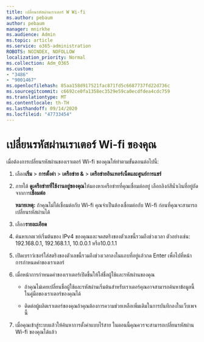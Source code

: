 ```yaml
---
title: เปลี่ยนรหัสผ่านเราเตอร์ W Wi-fi
ms.author: pebaum
author: pebaum
manager: mnirkhe
ms.audience: Admin
ms.topic: article
ms.service: o365-administration
ROBOTS: NOINDEX, NOFOLLOW
localization_priority: Normal
ms.collection: Adm_O365
ms.custom:
- "3486"
- "9001467"
ms.openlocfilehash: 85aa158d917521fac871fd5c6687737fd22d736c
ms.sourcegitcommit: c6692ce0fa1358ec3529e59ca0ecdfdea4cdc759
ms.translationtype: MT
ms.contentlocale: th-TH
ms.lasthandoff: 09/14/2020
ms.locfileid: "47733454"
---
```

# <a name="change-your-wi-fi-router-password"></a>เปลี่ยนรหัสผ่านเราเตอร์ Wi-fi ของคุณ

เมื่อต้องการเปลี่ยนรหัสผ่านของเราเตอร์ Wi-fi ของคุณให้ทำตามขั้นตอนต่อไปนี้:

1. เลือก**เริ่ม**  >  **การตั้งค่า**  >  **เครือข่าย &**  >  **เครือข่ายอินเทอร์เน็ตและศูนย์การแชร์**

2. ภายใต้ **ดูเครือข่ายที่ใช้งานอยู่ของคุณ**ให้มองหาเครือข่ายที่คุณเชื่อมต่ออยู่ เลือกลิงก์สีน้ำเงินที่อยู่ถัดจากการ**เชื่อมต่อ**<br>

   **หมายเหตุ:** ถ้าคุณไม่ได้เชื่อมต่อกับ Wi-fi คุณจำเป็นต้องเชื่อมต่อกับ Wi-fi ก่อนที่คุณจะสามารถเปลี่ยนรหัสผ่านได้

3. เลือก**รายละเอียด**

4. ค้นหาเกตเวย์เริ่มต้นของ IPv4 ของคุณและจดสตริงของตัวเลขนี้รวมถึงช่วงเวลา ตัวอย่างเช่น: 192.168.0.1, 192.168.1.1, 10.0.0.1 หรือ10.0.1.1

5. เปิดเบราว์เซอร์ใส่สตริงของตัวเลขนี้รวมถึงช่วงเวลาลงในแถบที่อยู่แล้วกด Enter เพื่อไปที่หน้าการกำหนดค่าของเราเตอร์

6. เมื่อหน้าการกำหนดค่าของเราเตอร์เปิดขึ้นให้ใส่ชื่อผู้ใช้และรหัสผ่านของคุณ<br>
   - ถ้าคุณไม่เคยเปลี่ยนชื่อผู้ใช้และรหัสผ่านเริ่มต้นสำหรับเราเตอร์คุณอาจสามารถค้นหาข้อมูลนี้ในคู่มือของเราเตอร์ของคุณได้

   - ติดต่อผู้ผลิตเราเตอร์ของคุณถ้าคุณต้องการความช่วยเหลือเพิ่มเติมในการบันทึกลงในเว็บเพจนี้

7. เมื่อคุณเข้าสู่ระบบแล้วให้ค้นหาการตั้งค่าแบบไร้สาย ในตอนนี้คุณควรจะสามารถเปลี่ยนรหัสผ่าน Wi-fi ของคุณได้แล้ว
